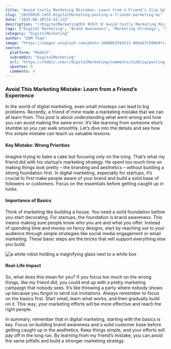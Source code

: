 ```yaml
---
title: "Avoid Costly Marketing Mistakes: Learn from a Friend's Slip-Up"
slug: "20250828-1455-DigitalMarketing-posting-a-friends-marketing-mi"
date: "2025-08-28T14:55:13Z"
description: "r/DigitalMarketing에서 화제가 된 Avoid Costly Marketing Mistakes: Learn from a Friend's Slip-Up에 대한 깊이 있는 분석과 인사이트"
tags: ["Digital Marketing", "Brand Awareness", "Marketing Strategy", "Startups"]
category: "DigitalMarketing"
author: "EDM Team"
image: "https://images.unsplash.com/photo-1686061593213-98dad7c599b9?crop=entropy&cs=tinysrgb&fit=max&fm=jpg&ixid=M3w3OTU0NDF8MHwxfHNlYXJjaHwyOXx8ZGlnaXRhbCUyMG1hcmtldGluZ3xlbnwxfDB8fHwxNzU2MzkyOTA1fDA&ixlib=rb-4.1.0&q=80&w=1080"
source:
  platform: "Reddit"
  subreddit: "DigitalMarketing"
  url: "https://reddit.com/r/DigitalMarketing/comments/1n20ciq/posting_a_friends_marketing_mistake_so_you_can/"
  upvotes: 9
  comments: 4
---
```


### Avoid This Marketing Mistake: Learn from a Friend’s Experience

In the world of digital marketing, even small missteps can lead to big problems. Recently, a friend of mine made a marketing mistake that we can all learn from. This post is about understanding what went wrong and how you can avoid making the same error. It’s like learning from someone else’s stumble so you can walk smoothly. Let’s dive into the details and see how this simple mistake can teach us valuable lessons.

#### Key Mistake: Wrong Priorities

Imagine trying to bake a cake but focusing only on the icing. That’s what my friend did with his startup’s marketing strategy. He spent too much time on making things look pretty – the branding and aesthetics – without building a strong foundation first. In digital marketing, especially for startups, it’s crucial to first make people aware of your brand and build a solid base of followers or customers. Focus on the essentials before getting caught up in looks.

#### Importance of Basics

Think of marketing like building a house. You need a solid foundation before you start decorating. For startups, the foundation is brand awareness. This means making sure people know who you are and what you offer. Instead of spending time and money on fancy designs, start by reaching out to your audience through simple strategies like social media engagement or email marketing. These basic steps are the bricks that will support everything else you build.

![a white robot holding a magnifying glass next to a white box](https://images.unsplash.com/photo-1674027326254-88c960d8e561?crop=entropy&cs=tinysrgb&fit=max&fm=jpg&ixid=M3w3OTU0NDF8MHwxfHNlYXJjaHwxMXx8c2VvfGVufDF8MHx8fDE3NTYzOTI5MDV8MA&ixlib=rb-4.1.0&q=80&w=1080)

#### Real-Life Impact

So, what does this mean for you? If you focus too much on the wrong things, like my friend did, you could end up with a pretty marketing campaign that nobody sees. It’s like throwing a party where nobody shows up because you forgot to send out invitations. Always remember to focus on the basics first. Start small, learn what works, and then gradually build on it. This way, your marketing efforts will be more effective and reach the right people.

In summary, remember that in digital marketing, starting with the basics is key. Focus on building brand awareness and a solid customer base before getting caught up in the aesthetics. Keep things simple, and your efforts will pay off in the long run. By learning from my friend’s mistake, you can avoid the same pitfalls and build a stronger marketing strategy.